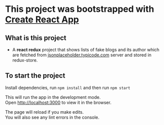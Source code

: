 # This project was bootstrapped with [Create React App](https://github.com/facebook/create-react-app)

## What is this project

* A **react redux** project that shows lists of fake blogs and its author which are fetched from [jsonplaceholder.typicode.com](https://jsonplaceholder.typicode.com/) server and stored in redux-store.

## To start the project

Install dependencies, run `npm install` and then run `npm start`

This will run the app in the development mode.<br />
Open [http://localhost:3000](http://localhost:3000) to view it in the browser.

The page will reload if you make edits.<br />
You will also see any lint errors in the console.
